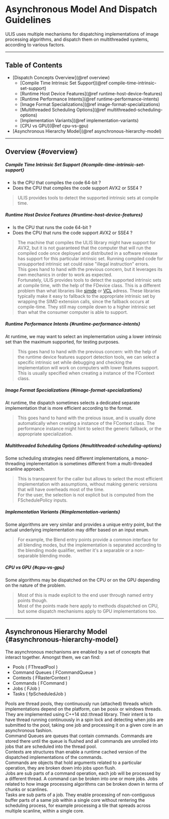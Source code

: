 # Asynchronous Model And Dispatch Guidelines
ULIS uses multiple mechanisms for dispatching implementations of image processing algorithms, and dispatch them on multithreaded systems, according to various factors.

---

## Table of Contents
- [Dispatch Concepts Overview](@ref overview)
    + [Compile Time Intrinsic Set Support](@ref compile-time-intrinsic-set-support)
    + [Runtime Host Device Features](@ref runtime-host-device-features)
    + [Runtime Performance Intents](@ref runtime-performance-intents)
    + [Image Format Specializations](@ref image-format-specializations)
    + [Multithreaded Scheduling Options](@ref multithreaded-scheduling-options)
    + [Implementation Variants](@ref implementation-variants)
    + [CPU vs GPU](@ref cpu-vs-gpu)
- [Asynchronous Hierarchy Model](@ref asynchronous-hierarchy-model)

---

## Overview {#overview}

##### Compile Time Intrinsic Set Support {#compile-time-intrinsic-set-support}
- Is the CPU that compiles the code 64-bit ?
- Does the CPU that compiles the code support AVX2 or SSE4 ?

> ULIS provides tools to detect the supported intrinsic sets at compile time.

##### Runtime Host Device Features {#runtime-host-device-features}
- Is the CPU that runs the code 64-bit ?
- Does the CPU that runs the code support AVX2 or SSE4 ?

> The machine that compiles the ULIS library might have support for AVX2, but it is not guaranteed that the computer that will run the compiled code once deployed and distributed in a software release has support for this particular intrinsic set. Running compiled code for unsupported intrinsic set could raise "illegal instruction" errors.  
> This goes hand to hand with the previous concern, but it leverages its own mechanics in order to work as expected.  
> Fortunately, ULIS provides tools to detect the supported intrinsic sets at compile time, with the help of the FDevice class.
> This is a different problem than what libraries like [simde](https://github.com/simd-everywhere/simde) or [VCL](https://github.com/vectorclass/version1) adress. These libraries typically make it easy to fallback to the appropriate intrinsic set by wrapping the SIMD extension calls, since the fallback occurs at compile-time. They still may compile down to a higher intrinsic set than what the consumer computer is able to support.  

##### Runtime Performance Intents {#runtime-performance-intents}
At runtime, we may want to select an implementation using a lower intrinsic set than the maximum supported, for testing purposes.

> This goes hand to hand with the previous concern: with the help of the runtime device features support detection tools, we can select a specific intrinsic set while debugging and checking the implementation will work on computers with lower features support.  
> This is usually specified when creating a instance of the FContext class.

##### Image Format Specializations {#image-format-specializations}
At runtime, the dispatch sometimes selects a dedicated separate implementation that is more efficient according to the format.

> This goes hand to hand with the preious issue, and is usually done automatically when creating a instance of the FContext class. The performance instance might hint to select the generic fallback, or the appropriate specialization.

##### Multithreaded Scheduling Options {#multithreaded-scheduling-options}
Some scheduling strategies need different implementations, a mono-threading implementation is sometimes different from a multi-threaded scanline approach.

> This is transparent for the caller but allows to select the most efficient implementation with assumptions, without making generic versions that will have overheads most of the time.  
> For the user, the selection is not explicit but is computed from the FSchedulePolicy inputs.  

##### Implementation Variants {#implementation-variants}
Some algorithms are very similar and provides a unique entry point, but the actual underlying implementation may differ based on an input enum.

> For example, the Blend entry points provide a common interface for all blending modes, but the implementation is separated according to the blending mode qualifier, wether it's a separable or a non-separable blending mode.

##### CPU vs GPU {#cpu-vs-gpu}
Some algorithms may be dispatched on the CPU or on the GPU depending on the nature of the problem.

> Most of this is made explicit to the end user through named entry points though.  
> Most of the points made here apply to methods dispatched on CPU, but some dispatch mechanisms apply to GPU implementations too.  

---

## Asynchronous Hierarchy Model {#asynchronous-hierarchy-model}
The asynchronous mechanisms are enabled by a set of concepts that interact together. Amongst them, we can find:
- Pools ( FThreadPool )
- Command Queues ( FCommandQueue )
- Contexts ( FRasterContext )
- Commands ( FCommand )
- Jobs ( FJob )
- Tasks ( fpScheduledJob )

Pools are thread pools, they continuously run (attached) threads which implementations depend on the platform, can be posix or windows threads. They are implemented using C++14 std::thread library. Their intent is to have thread running continuously in a spin lock and detecting when jobs are submitted to the pool, taking one job and processing it on a given core in an asynchronous fashion.  
Command Queues are queues that contain commands. Commands are stored there until the queue is flushed and all commands are unrolled into jobs that are scheduled into the thread pool.  
Contexts are structures than enable a runtime cached version of the dispatched implementations of the commands.  
Commands are objects that hold arguments related to a particular operation, they are broken down into jobs upon flush.  
Jobs are sub parts of a command operation, each job will be processed by a different thread. A command can be broken into one or more jobs. Jobs related to how image processing algorithms can be broken down in terms of chunks or scanlines.  
Tasks are sub parts of a job. They enable processing of non-contiguous buffer parts of a same job within a single core without rentering the scheduling process, for example processing a tile that spreads across multiple scanline, within a single core.  

